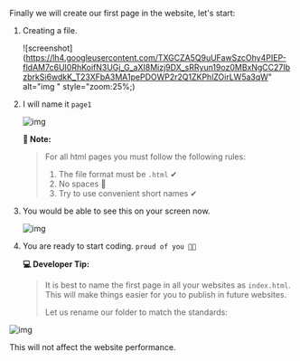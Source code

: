 Finally we will create our first page in the website, let's start:

1. Creating a file.

   ![screenshot](https://lh4.googleusercontent.com/TXGCZA5Q9uUFawSzcOhy4PIEP-fldAM7c6UI0RhKoifN3UGj_G_aXI8Mizj9DX_sRRyun19oz0MBxNgCC27IbzbrkSi6wdkK_T23XFbA3MA1pePDOWP2r2Q1ZKPhlZOirLW5a3qW" alt="img " style="zoom:25%;)

2. I will name it `page1`

   ![img](https://lh6.googleusercontent.com/Y-xbycMThCdIUZUW59dnXC0n57JvM3AZFB3-ngYQgWWohYUGOs-Tux1Df1_4l7AOSAWAT4Irc867UxSKHFB1KwINMFqP0DFG4rG-g7yhqzv6rkOO8toE0s8tBdMjlGEHrImi4Rz1)

   **📝 Note:**

   > For all html pages you must follow the following rules:
   >
   > 1. The file format must be `.html` ✔
   > 2. No spaces 👀
   > 3. Try to use convenient short names ✔

3. You would be able to see this on your screen now.

   ![img](https://lh5.googleusercontent.com/d9a2aPLS-VvKm3Lzd-wtccK5JyETemMdkxMEd3Ls1izN7Fq0a4yyHbHWW2h6-DJSZmwzgeAxTsyEkUeWzfCA0h0hzjnmgAJBNWgBCwGLBULC3DJtezQiXPM-miVLQmWa8XQhbqEq)

4. You are ready to start coding. `proud of you 👏🏻`

   **💻 Developer Tip:**

   > It is best to name the first page in all your websites as `index.html`. This will make things easier for you to publish in future websites.
   >
   > Let us rename our folder to match the standards:

![img](https://lh6.googleusercontent.com/mqFn4iNxNqXGvI4FwlrqmQIGZxddZlfq6Re-1A76-6GYtJvgKDy_BVoNKXyXduknbrCe6dT6HgdUyjmud2-114zEA7PnFI-y2xA7_dsgjmFdwm8xOU46Arzmaz3HeF_vt-rWTLnN)

This will not affect the website performance.
